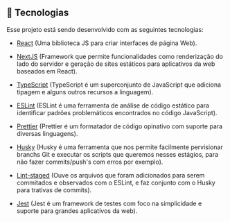 ## 🚀 Tecnologias

Esse projeto está sendo desenvolvido com as seguintes tecnologias:

- [React](https://reactjs.org) (Uma biblioteca JS para criar interfaces de página Web).

- [NextJS](https://nextjs.org/) (Framework que permite funcionalidades como renderização do lado do servidor e geração de sites estáticos para aplicativos da web baseados em React).

- [TypeScript](https://www.typescriptlang.org/) (TypeScript é um superconjunto de JavaScript que adiciona tipagem e alguns outros recursos a linguagem).

- [ESLint](https://eslint.org/) (ESLint é uma ferramenta de análise de código estático para identificar padrões problemáticos encontrados no código JavaScript).

- [Prettier](https://prettier.io/) (Prettier é um formatador de código opinativo com suporte para diversas linguagens).

- [Husky](https://www.npmjs.com/package/husky) (Husky é uma ferramenta que nos permite facilmente pervisionar branchs Git e executar os scripts que queremos nesses estágios, para não fazer commits/push's com erros por exemplo).

- [Lint-staged](https://www.npmjs.com/package/lint-staged) (Ouve os arquivos que foram adicionados para serem commitados e observados com o ESLint, e faz conjunto com o Husky para trativas de commits).

- [Jest](https://jestjs.io/) (Jest é um framework de testes com foco na simplicidade e suporte para grandes aplicativos da web).